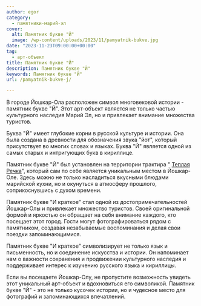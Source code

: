 ```yaml
---
author: egor
category:
  - памятники-марий-эл
cover:
  alt: Памятник букве "Й"
  image: /wp-content/uploads/2023/11/pamyatnik-bukve.jpg
date: "2023-11-23T09:00:00+00:00"
tag:
  - арт-объект
title: Памятник букве "Й"
description: Памятник букве "Й"
keywords: Памятник букве "Й"
url: /pamyatnik-bukve-j/

---
```

В городе Йошкар\-Ола расположен символ многовековой истории \- памятник букве "Й". Этот арт-объект является не только частью культурного наследия Марий Эл, но и привлекает внимание множества туристов.

Буква "Й" имеет глубокие корни в русской культуре и истории. Она была создана в древности для обозначения звука "йот", который присутствует во многих словах и языках. Буква "Й" является одной из самых старых и интригующих букв в кириллице.

Памятник букве "Й" был установлен на территории трактира " [Теплая Речка](/traktir-teplaya-rechka/)", который сам по себе является уникальным местом в Йошкар-Оле. Здесь можно не только насладиться вкусными блюдами марийской кухни, но и окунуться в атмосферу прошлого, соприкоснувшись с духом времени.

Памятник букве "И краткое" стал одной из достопримечательностей Йошкар-Олы и привлекает множество туристов. Своей оригинальной формой и яркостью он обращает на себя внимание каждого, кто посещает этот город. Гости могут фотографироваться рядом с памятником, создавая незабываемые воспоминания и делая свои поездки запоминающимися.

Памятник букве "И краткое" символизирует не только язык и письменность, но и соединение искусства и истории. Он напоминает нам о важности сохранения и продвижении культурного наследия и поддерживает интерес к изучению русского языка и кириллицы.

Если вы посещаете Йошкар\-Олу, не пропустите возможность увидеть этот уникальный арт\-объект и вдохновиться его символикой. Памятник букве "Й" \- это не только кусочек истории, но и чудесное место для фотографий и запоминающихся впечатлений.

